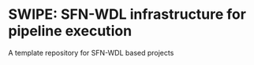 # SWIPE: SFN-WDL infrastructure for pipeline execution
A template repository for SFN-WDL based projects
